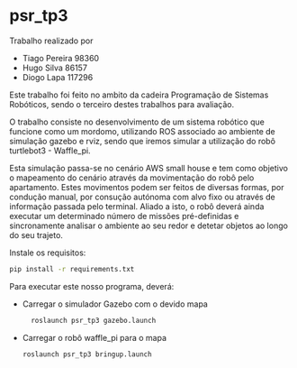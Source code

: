 # psr_tp3
Trabalho realizado por
- Tiago Pereira 98360
- Hugo Silva 86157
- Diogo Lapa 117296

Este trabalho foi feito no ambito da cadeira Programação de Sistemas Robóticos, sendo o terceiro destes trabalhos para avaliação.

O trabalho consiste no desenvolvimento de um sistema robótico que funcione como um mordomo, utilizando ROS associado ao ambiente de simulação gazebo e rviz, sendo que iremos simular a utilização do robô turtlebot3 - Waffle_pi.

Esta simulação passa-se no cenário AWS small house e tem como objetivo o mapeamento do cenário através da movimentação do robô pelo apartamento. Estes movimentos podem ser feitos de diversas formas, por condução manual, por consução autónoma com alvo fixo ou através de informação passada pelo terminal. Aliado a isto, o robô deverá ainda executar um determinado número de missões pré-definidas e sincronamente analisar o ambiente ao seu redor e detetar objetos ao longo do seu trajeto.

Instale os requisitos:
```bash
pip install -r requirements.txt
```

Para executar este nosso programa, deverá:

- Carregar o simulador Gazebo com o devido mapa
  ```bash
    roslaunch psr_tp3 gazebo.launch
  ```
- Carregar o robô waffle_pi para o mapa
    ```bash
    roslaunch psr_tp3 bringup.launch
  ```

